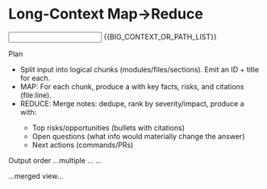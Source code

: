 # Long-Context Map→Reduce

<input>
{{BIG_CONTEXT_OR_PATH_LIST}}
</input>

Plan
- Split input into logical chunks (modules/files/sections). Emit an ID + title for each.
- MAP: For each chunk, produce a <note id="..."> with key facts, risks, and citations (file:line).
- REDUCE: Merge notes: dedupe, rank by severity/impact, produce a <summary> with:
  - Top risks/opportunities (bullets with citations)
  - Open questions (what info would materially change the answer)
  - Next actions (commands/PRs)

Output order
<notes> ...multiple <note id="X">…</note> … </notes>
<summary> …merged view… </summary>

